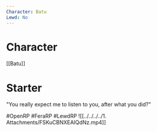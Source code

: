 ```yaml
---
Character: Batu
Lewd: No
---
```

# Character
[[Batu]]

# Starter
"You really expect me to listen to you, after what you did?"

#OpenRP #FeraRP #LewdRP 
![[../../../../1. Attachments/FSKuCBNXEAIQdNz.mp4]]